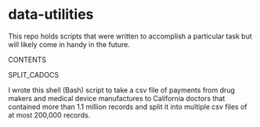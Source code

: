 # data-utilities
This repo holds scripts that were written to accomplish a particular task but will likely come in handy in the future.

CONTENTS

SPLIT_CADOCS

I wrote this shell (Bash) script to take a csv file of payments from drug makers and medical device manufactures to California doctors that contained more than 1.1 million records and split it into multiple csv files of at most 200,000 records.
